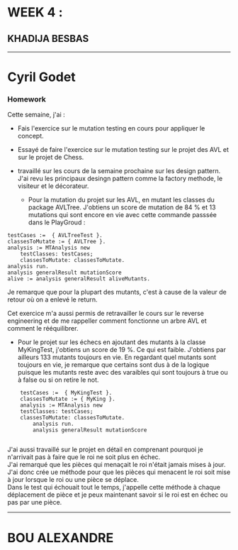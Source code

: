 # WEEK 4 :

## KHADIJA BESBAS 


****
# Cyril Godet

### Homework

Cette semaine, j'ai :

* Fais l'exercice sur le mutation testing en cours pour appliquer le concept.
* Essayé de faire l'exercice sur le mutation testing sur le projet des AVL et sur le projet de Chess.
* travaillé sur les cours de la semaine prochaine sur les design pattern. J'ai revu les principaux desingn pattern comme la factory methode, le visiteur et le décorateur.

	- Pour la mutation du projet sur les AVL, en mutant les classes du package AVLTree.
 J'obtiens un score de mutation de 84 % et 13 mutations qui sont encore en vie
avec cette commande passsée dans le PlayGroud :
```
testCases :=  { AVLTreeTest }.
classesToMutate := { AVLTree }.
analysis := MTAnalysis new
    testClasses: testCases;
    classesToMutate: classesToMutate.
analysis run.
analysis generalResult mutationScore
alive := analysis generalResult aliveMutants.
```

Je remarque que pour la plupart des mutants, c'est à cause de la valeur de retour où on a enlevé le return.

Cet exercice m'a aussi permis de retravailler le cours sur le reverse engineering et de me rappeller comment fonctionne un arbre AVL et comment le rééquilibrer.

- Pour le projet sur les échecs en ajoutant des mutants à la classe MyKingTest, j'obtiens un score de 19 %. Ce qui est faible. J'obtiens par ailleurs 133 mutants toujours en vie.
	En regardant quel mutants sont toujours en vie, je remarque que certains sont dus à de la logique puisque les mutants reste avec des varaibles qui sont toujours à true ou à false ou si on retire le not.
	
```
	testCases :=  { MyKingTest }. 
	classesToMutate := { MyKing }.
	analysis := MTAnalysis new
    testClasses: testCases;
    classesToMutate: classesToMutate.
		analysis run.
		analysis generalResult mutationScore
		 
```

J'ai aussi travaillé sur le projet en détail en comprenant pourquoi je n'arrivait pas à faire que le roi ne soit plus en échec.  
J'ai remarqué que les pièces qui menaçait le roi n'était jamais mises à jour. J'ai donc crée ue méthode pour que les pièces qui menacent le roi soit mise à jour lorsque le roi ou une pièce se déplace.  
 Dans le test qui échouait tout le temps, j'appelle cette méthode à chaque déplacement de pièce et je peux maintenant savoir si le roi est en échec ou pas par une pièce. 


****

# BOU ALEXANDRE
